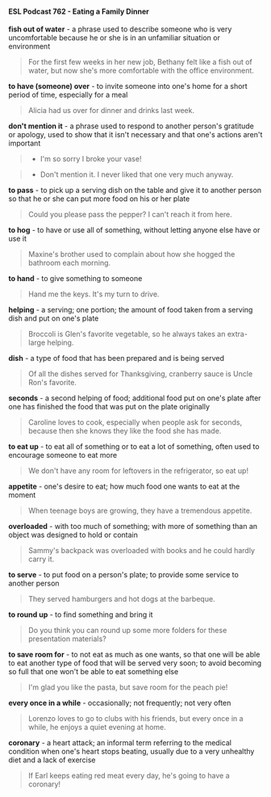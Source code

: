 #### ESL Podcast 762 - Eating a Family Dinner

**fish out of water** - a phrase used to describe someone who is very
uncomfortable because he or she is in an unfamiliar situation or environment

> For the first few weeks in her new job, Bethany felt like a fish out of water, but
now she's more comfortable with the office environment.

**to have (someone) over** - to invite someone into one's home for a short period
of time, especially for a meal

> Alicia had us over for dinner and drinks last week.

**don't mention it** - a phrase used to respond to another person's gratitude or
apology, used to show that it isn't necessary and that one's actions aren't
important

> - I'm so sorry I broke your vase!

> - Don't mention it. I never liked that one very much anyway.

**to pass** - to pick up a serving dish on the table and give it to another person so
that he or she can put more food on his or her plate

> Could you please pass the pepper? I can't reach it from here.

**to hog** - to have or use all of something, without letting anyone else have or use
it

> Maxine's brother used to complain about how she hogged the bathroom each
morning.

**to hand** - to give something to someone

> Hand me the keys. It's my turn to drive.

**helping** - a serving; one portion; the amount of food taken from a serving dish
and put on one's plate

> Broccoli is Glen's favorite vegetable, so he always takes an extra-large helping.

**dish** - a type of food that has been prepared and is being served

> Of all the dishes served for Thanksgiving, cranberry sauce is Uncle Ron's
favorite.

**seconds** - a second helping of food; additional food put on one's plate after one
has finished the food that was put on the plate originally

> Caroline loves to cook, especially when people ask for seconds, because then
she knows they like the food she has made.

**to eat up** - to eat all of something or to eat a lot of something, often used to
encourage someone to eat more

> We don't have any room for leftovers in the refrigerator, so eat up!

**appetite** - one's desire to eat; how much food one wants to eat at the moment

> When teenage boys are growing, they have a tremendous appetite.

**overloaded** - with too much of something; with more of something than an
object was designed to hold or contain

> Sammy's backpack was overloaded with books and he could hardly carry it.

**to serve** - to put food on a person's plate; to provide some service to another
person

> They served hamburgers and hot dogs at the barbeque.

**to round up** - to find something and bring it

> Do you think you can round up some more folders for these presentation
materials?

**to save room for** - to not eat as much as one wants, so that one will be able to
eat another type of food that will be served very soon; to avoid becoming so full
that one won't be able to eat something else

> I'm glad you like the pasta, but save room for the peach pie!

**every once in a while** - occasionally; not frequently; not very often

> Lorenzo loves to go to clubs with his friends, but every once in a while, he
enjoys a quiet evening at home.

**coronary** - a heart attack; an informal term referring to the medical condition
when one's heart stops beating, usually due to a very unhealthy diet and a lack
of exercise

> If Earl keeps eating red meat every day, he's going to have a coronary!

